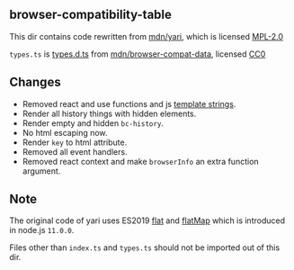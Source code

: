 browser-compatibility-table
--------------
This dir contains code rewritten from [mdn/yari](https://github.com/mdn/yari/tree/v0.2.47/client/src/document/ingredients/browser-compatibility-table), which is licensed [MPL-2.0](https://github.com/mdn/yari/blob/master/LICENSE)

`types.ts` is [types.d.ts](https://github.com/mdn/browser-compat-data/blob/3cea0014febfb30025d42d17d2dd420740c77ad4/types.d.ts) from [mdn/browser-compat-data](https://github.com/mdn/browser-compat-data), licensed [CC0](https://github.com/mdn/browser-compat-data/blob/master/LICENSE)

Changes
---------------
* Removed react and use functions and js [template strings](https://developer.mozilla.org/docs/Web/JavaScript/Reference/Template_literals).
* Render all history things with hidden elements.
* Render empty and hidden `bc-history`.
* No html escaping now.
* Render `key` to html attribute.
* Removed all event handlers.
* Removed react context and make `browserInfo` an extra function argument.

Note
--------------
The original code of yari uses ES2019 [flat](https://developer.mozilla.org/docs/Web/JavaScript/Reference/Global_Objects/Array/flat) and [flatMap](https://developer.mozilla.org/docs/Web/JavaScript/Reference/Global_Objects/Array/flatMap) which is introduced in node.js `11.0.0`.

Files other than `index.ts` and `types.ts` should not be imported out of this dir.
